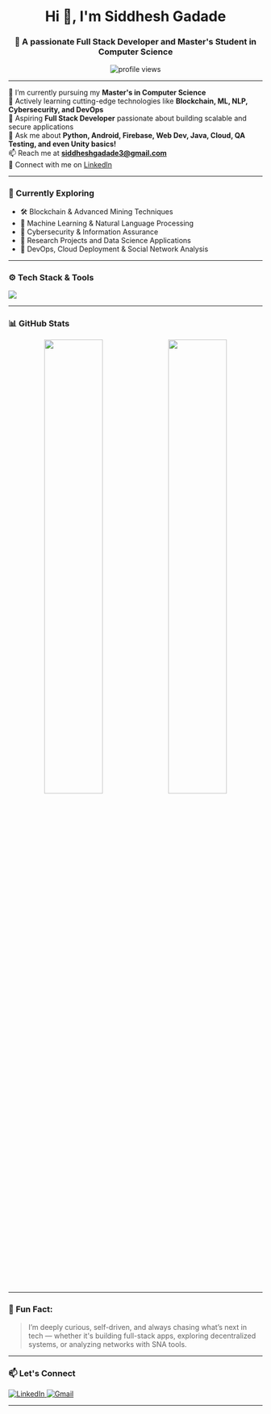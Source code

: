 <h1 align="center">Hi 👋, I'm Siddhesh Gadade</h1>
<h3 align="center">🚀 A passionate Full Stack Developer and Master's Student in Computer Science</h3>

<p align="center">
  <img src="https://komarev.com/ghpvc/?username=siddheshgadade&label=Profile%20views&color=0e75b6&style=flat" alt="profile views" />
</p>

---

🔭 I’m currently pursuing my **Master's in Computer Science**  
🌱 Actively learning cutting-edge technologies like **Blockchain, ML, NLP, Cybersecurity, and DevOps**  
💼 Aspiring **Full Stack Developer** passionate about building scalable and secure applications  
💬 Ask me about **Python, Android, Firebase, Web Dev, Java, Cloud, QA Testing, and even Unity basics!**  
📫 Reach me at **siddheshgadade3@gmail.com**  
🔗 Connect with me on [LinkedIn](https://www.linkedin.com/in/siddhesh-gadade)

---

### 🧠 Currently Exploring
- 🛠️ Blockchain & Advanced Mining Techniques  
- 🤖 Machine Learning & Natural Language Processing  
- 🔐 Cybersecurity & Information Assurance  
- 🧪 Research Projects and Data Science Applications  
- 🔧 DevOps, Cloud Deployment & Social Network Analysis

---

### ⚙️ Tech Stack & Tools
<p align="left">
  <img src="https://skillicons.dev/icons?i=python,java,js,html,css,react,nodejs,firebase,androidstudio,vscode,git,github,linux,rstudio,unity,postgres,mongodb" />
</p>

---

### 📊 GitHub Stats
<p align="center">
  <img src="https://github-readme-stats.vercel.app/api?username=siddheshgadade&show_icons=true&theme=tokyonight" width="48%" />
  <img src="https://github-readme-stats.vercel.app/api/top-langs/?username=siddheshgadade&layout=compact&theme=tokyonight" width="48%" />
</p>

---

### 📌 Fun Fact:
> I’m deeply curious, self-driven, and always chasing what’s next in tech — whether it's building full-stack apps, exploring decentralized systems, or analyzing networks with SNA tools.

---

### 📫 Let's Connect
<p align="left">
  <a href="https://www.linkedin.com/in/siddhesh-gadade" target="_blank">
    <img src="https://img.shields.io/badge/LinkedIn-blue?style=for-the-badge&logo=linkedin" alt="LinkedIn"/>
  </a>
  <a href="mailto:siddheshgadade3@gmail.com">
    <img src="https://img.shields.io/badge/Gmail-red?style=for-the-badge&logo=gmail&logoColor=white" alt="Gmail"/>
  </a>
</p>

---

